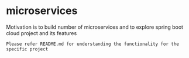 # microservices

Motivation is to build number of microservices and to explore spring boot cloud project and its features

```
Please refer README.md for understanding the functionality for the specific project
```
